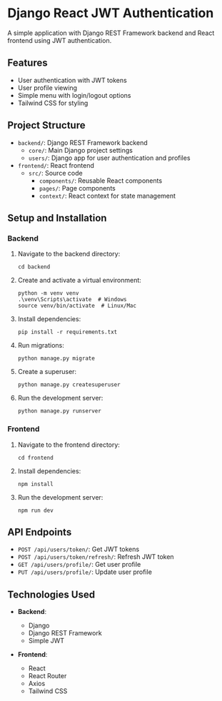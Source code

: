 # Django React JWT Authentication

A simple application with Django REST Framework backend and React frontend using JWT authentication.

## Features

- User authentication with JWT tokens
- User profile viewing
- Simple menu with login/logout options
- Tailwind CSS for styling

## Project Structure

- `backend/`: Django REST Framework backend
  - `core/`: Main Django project settings
  - `users/`: Django app for user authentication and profiles
- `frontend/`: React frontend
  - `src/`: Source code
    - `components/`: Reusable React components
    - `pages/`: Page components
    - `context/`: React context for state management

## Setup and Installation

### Backend

1. Navigate to the backend directory:
   ```
   cd backend
   ```

2. Create and activate a virtual environment:
   ```
   python -m venv venv
   .\venv\Scripts\activate  # Windows
   source venv/bin/activate  # Linux/Mac
   ```

3. Install dependencies:
   ```
   pip install -r requirements.txt
   ```

4. Run migrations:
   ```
   python manage.py migrate
   ```

5. Create a superuser:
   ```
   python manage.py createsuperuser
   ```

6. Run the development server:
   ```
   python manage.py runserver
   ```

### Frontend

1. Navigate to the frontend directory:
   ```
   cd frontend
   ```

2. Install dependencies:
   ```
   npm install
   ```

3. Run the development server:
   ```
   npm run dev
   ```

## API Endpoints

- `POST /api/users/token/`: Get JWT tokens
- `POST /api/users/token/refresh/`: Refresh JWT token
- `GET /api/users/profile/`: Get user profile
- `PUT /api/users/profile/`: Update user profile

## Technologies Used

- **Backend**:
  - Django
  - Django REST Framework
  - Simple JWT

- **Frontend**:
  - React
  - React Router
  - Axios
  - Tailwind CSS 